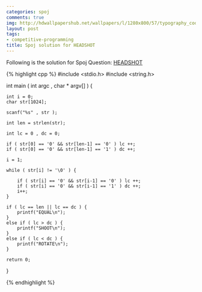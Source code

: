 ```yaml
---
categories: spoj
comments: true
img: http://hdwallpapershub.net/wallpapers/l/1280x800/57/typography_code_javascript_black_background_programmer_syntax_1280x800_56614.jpg
layout: post
tags:
- competitive-programming
title: Spoj solution for HEADSHOT
---
```


Following is the solution for Spoj Question: [HEADSHOT](http://www.spoj.com/problems/HEADSHOT/)

{% highlight cpp %}
#include <stdio.h>
#include <string.h>

int main ( int argc , char * argv[] ) {

	int i = 0;
	char str[1024];

	scanf("%s" , str );

	int len = strlen(str);

	int lc = 0 , dc = 0;

	if ( str[0] == '0' && str[len-1] == '0' ) lc ++;
	if ( str[0] == '0' && str[len-1] == '1' ) dc ++;

	i = 1;

	while ( str[i] != '\0' ) {
	
		if ( str[i] == '0' && str[i-1] == '0' ) lc ++;
		if ( str[i] == '0' && str[i-1] == '1' ) dc ++;
		i++;
	}

	if ( lc == len || lc == dc ) {
		printf("EQUAL\n");
	}
	else if ( lc > dc ) {
		printf("SHOOT\n");
	}
	else if ( lc < dc ) {
		printf("ROTATE\n");
	}
	
	return 0;
}

{% endhighlight %}